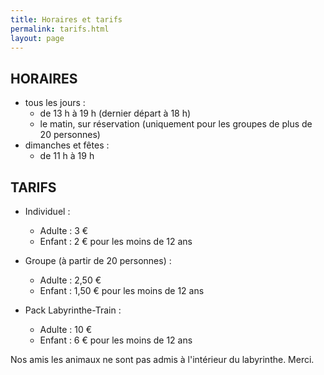 ```yaml
---
title: Horaires et tarifs
permalink: tarifs.html
layout: page
---
```

## HORAIRES
 
* tous les jours :
  * de 13 h à 19 h (dernier départ à 18 h)
  * le matin, sur réservation (uniquement pour les groupes de plus de 20 personnes)
* dimanches et fêtes :
  * de 11 h à 19 h

## TARIFS
* Individuel :
  * Adulte : 3 €
  * Enfant : 2 € pour les moins de 12 ans
 
* Groupe (à partir de 20 personnes) :
  * Adulte : 2,50 €
  * Enfant : 1,50 € pour les moins de 12 ans
 
* Pack Labyrinthe-Train :
  * Adulte : 10 €
  * Enfant : 6 € pour les moins de 12 ans
 
 
Nos amis les animaux ne sont pas admis à l'intérieur du labyrinthe. Merci.

